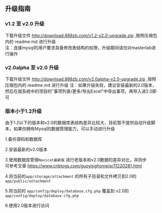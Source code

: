 ## 升级指南


### v1.2 至 v2.0 升级
下载升级文件 http://download.888zb.com/v1.2-v2.0-upgrade.zip ,按照压缩包内的 readme.md 进行升级  
注：连接mysql的用户要求具备修改表结构的权限，升级期间请勿对masterlab进行操作

### v2.0alpha  至 v2.0 升级
下载升级文件 http://download.888zb.com/v2.0alpha-v2.0-upgrade.zip ,按照压缩包内的 readme.md 进行升级
注：如果升级失败，建议安装最新的2.0版本，然后在就系统中的项目的"事项列表/更多/导出Excel"中导出事项，再导入进2.0即可


### 版本小于1.2升级  
由于1.2以下的版本和v2.0的数据库表结构差异比较大，目前暂不提供自动升级脚本，如果你拥有Mysql的数据管理能力，可以手动进行升级  

1.备份源码和数据库  

2.安装最新的v2.0版本  

3.使用数据库管理`Navicat最新版` 进行老版本和v2.0数据的差异对比，并同步   
  可参考文章 https://www.cnblogs.com/guoyinghome/p/11220281.html   
  
4.将当前的`app/storage/attachment` 的所有子目录和文件拷贝到2.0的 `app/public/attachment` 

5.将当前的 `app/config/deploy/database.cfg.php` 覆盖到 v2.0的 `app/config/deploy/database.cfg.php` 

6.使用2.0版本进行访问  




   
